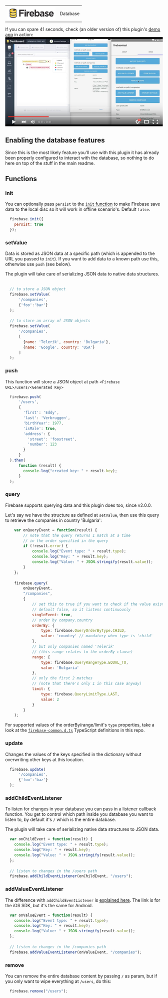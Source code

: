 <table>
<tr>
<td><img src="images/firebase.png" width="154px" height="43px" alt="Firebase"/></td>
<td>Database</td>
</tr>
</table>

If you can spare 41 seconds, check (an older version of) this plugin's [demo app](https://github.com/EddyVerbruggen/nativescript-plugin-firebase-demo) in action:
[![YouTube demo, 41 sec](docs/images/yt-thumb-database.png)](https://youtu.be/7zYU5e0Djkw "YouTube demo, 41 sec")

## Enabling the database features
Since this is the most likely feature you'll use with this plugin it has already been properly configured to interact with the database, so nothing to do here on top of the stuff in the main readme.

## Functions

### init
You can optionally pass `persist` to the [`init` function](../README.md#init) to make Firebase save data to the local disc so it will work in offline scenario's. Default `false`.

```js
  firebase.init({
    persist: true
  });
```

### setValue
Data is stored as JSON data at a specific path (which is appended to the URL you passed to `init`).
If you want to add data to a known path use this, otherwise use `push` (see below).

The plugin will take care of serializing JSON data to native data structures.

```js

  // to store a JSON object
  firebase.setValue(
      '/companies',
      {'foo':'bar'}
  );

  // to store an array of JSON objects
  firebase.setValue(
      '/companies',
      [
        {name: 'Telerik', country: 'Bulgaria'},
        {name: 'Google', country: 'USA'}
      ]
  );
```

### push
This function will store a JSON object at path `<Firebase URL>/users/<Generated Key>`

```js
  firebase.push(
      '/users',
      {
        'first': 'Eddy',
        'last': 'Verbruggen',
        'birthYear': 1977,
        'isMale': true,
        'address': {
          'street': 'foostreet',
          'number': 123
        }
      }
  ).then(
      function (result) {
        console.log("created key: " + result.key);
      }
  );
```

### query
Firebase supports querying data and this plugin does too, since v2.0.0.

Let's say we have the structure as defined at `setValue`, then use this query to retrieve the companies in country 'Bulgaria':

```js
    var onQueryEvent = function(result) {
        // note that the query returns 1 match at a time
        // in the order specified in the query
        if (!result.error) {
            console.log("Event type: " + result.type);
            console.log("Key: " + result.key);
            console.log("Value: " + JSON.stringify(result.value));
        }
    };

    firebase.query(
        onQueryEvent,
        "/companies",
        {
            // set this to true if you want to check if the value exists or just want the event to fire once
            // default false, so it listens continuously
            singleEvent: true,
            // order by company.country
            orderBy: {
                type: firebase.QueryOrderByType.CHILD,
                value: 'country' // mandatory when type is 'child'
            },
            // but only companies named 'Telerik'
            // (this range relates to the orderBy clause)
            range: {
                type: firebase.QueryRangeType.EQUAL_TO,
                value: 'Bulgaria'
            },
            // only the first 2 matches
            // (note that there's only 1 in this case anyway)
            limit: {
                type: firebase.QueryLimitType.LAST,
                value: 2
            }
        }
    );
```

For supported values of the orderBy/range/limit's `type` properties, take a look at the [`firebase-common.d.ts`](firebase-common.d.ts) TypeScript definitions in this repo.

### update
Changes the values of the keys specified in the dictionary without overwriting other keys at this location.

```js
  firebase.update(
      '/companies',
      {'foo':'baz'}
  );
```

### addChildEventListener
To listen for changes in your database you can pass in a listener callback function.
You get to control which path inside you database you want to listen to, by default it's `/` which is the entire database.

The plugin will take care of serializing native data structures to JSON data.

```js
  var onChildEvent = function(result) {
    console.log("Event type: " + result.type);
    console.log("Key: " + result.key);
    console.log("Value: " + JSON.stringify(result.value));
  };

  // listen to changes in the /users path
  firebase.addChildEventListener(onChildEvent, "/users");
```

### addValueEventListener
The difference with `addChildEventListener` is [explained here](https://www.firebase.com/docs/ios/guide/retrieving-data.html).
The link is for the iOS SDK, but it's the same for Android.

```js
  var onValueEvent = function(result) {
    console.log("Event type: " + result.type);
    console.log("Key: " + result.key);
    console.log("Value: " + JSON.stringify(result.value));
  };

  // listen to changes in the /companies path
  firebase.addValueEventListener(onValueEvent, "/companies");
```

### remove
You can remove the entire database content by passing `/` as param,
but if you only want to wipe everything at `/users`, do this:

```js
  firebase.remove("/users");
```